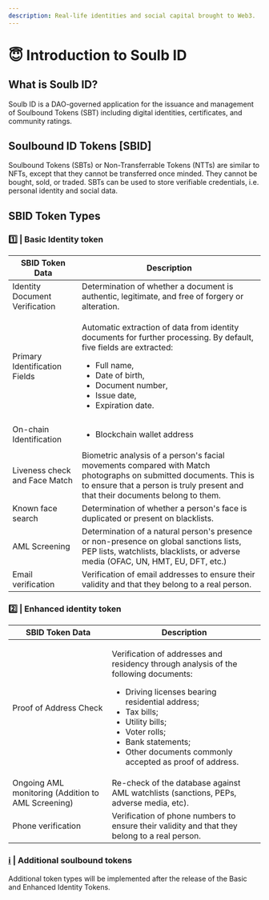 ```yaml
---
description: Real-life identities and social capital brought to Web3.
---
```


# 😇 Introduction to Soulb ID

## What is Soulb ID?

Soulb ID is a DAO-governed application for the issuance and management of Soulbound Tokens (SBT) including digital identities, certificates, and community ratings.&#x20;

## Soulbound ID Tokens \[SBID]

Soulbound Tokens (SBTs) or Non-Transferrable Tokens (NTTs) are similar to NFTs, except that they cannot be transferred once minded. They cannot be bought, sold, or traded. SBTs can be used to store verifiable credentials, i.e. personal identity and social data. &#x20;

## SBID Token Types <a href="#sbid-token-types" id="sbid-token-types"></a>

### 1️⃣ | Basic Identity token <a href="#1-or-basic-identity-token" id="1-or-basic-identity-token"></a>

| SBID Token Data                | Description                                                                                                                                                                                                                                         |
| ------------------------------ | --------------------------------------------------------------------------------------------------------------------------------------------------------------------------------------------------------------------------------------------------- |
| Identity Document Verification | Determination of whether a document is authentic, legitimate, and free of forgery or alteration.                                                                                                                                                    |
| Primary Identification Fields  | <p>Automatic extraction of data from identity documents for further processing. By default, five fields are extracted:</p><ul><li>Full name,</li><li>Date of birth,</li><li>Document number,</li><li>Issue date,</li><li>Expiration date.</li></ul> |
| On-chain Identification        | <ul><li>Blockchain wallet address</li></ul>                                                                                                                                                                                                         |
| Liveness check and Face Match  | Biometric analysis of a person's facial movements compared with Match photographs on submitted documents. This is to ensure that a person is truly present and that their documents belong to them.                                                 |
| Known face search              | Determination of whether a person's face is duplicated or present on blacklists.                                                                                                                                                                    |
| AML Screening                  | Determination of a natural person's presence or non-presence on global sanctions lists, PEP lists, watchlists, blacklists, or adverse media (OFAC, UN, HMT, EU, DFT, etc.)                                                                          |
| Email verification             | Verification of email addresses to ensure their validity and that they belong to a real person.                                                                                                                                                     |

### 2️⃣ | Enhanced identity token <a href="#2-or-enhanced-identity-token" id="2-or-enhanced-identity-token"></a>

| SBID Token Data                                    | Description                                                                                                                                                                                                                                                                                                       |
| -------------------------------------------------- | ----------------------------------------------------------------------------------------------------------------------------------------------------------------------------------------------------------------------------------------------------------------------------------------------------------------- |
| Proof of Address Check                             | <p>Verification of addresses and residency through analysis of the following documents:</p><ul><li>Driving licenses bearing residential address;</li><li>Tax bills;</li><li>Utility bills;</li><li>Voter rolls;</li><li>Bank statements;</li><li>Other documents commonly accepted as proof of address.</li></ul> |
| Ongoing AML monitoring (Addition to AML Screening) | Re-check of the database against AML watchlists (sanctions, PEPs, adverse media, etc).                                                                                                                                                                                                                            |
| Phone verification                                 | Verification of phone numbers to ensure their validity and that they belong to a real person.                                                                                                                                                                                                                     |

### [ℹ️](https://emojipedia.org/information/) | Additional soulbound tokens

Additional token types will be implemented after the release of the Basic and Enhanced Identity Tokens.&#x20;
